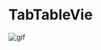 # TabTableVie
![gif](https://github.com/a1317785/TabTableView/blob/master/2017-08-28%2011_35_29.gif)
